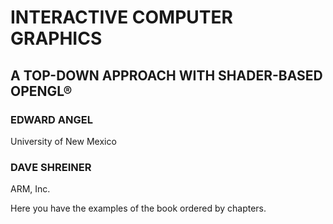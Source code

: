# INTERACTIVE COMPUTER GRAPHICS
## A TOP-DOWN APPROACH WITH SHADER-BASED OPENGL®

### EDWARD ANGEL
University of New Mexico


### DAVE SHREINER
ARM, Inc.

Here you have the examples of the book ordered by chapters.